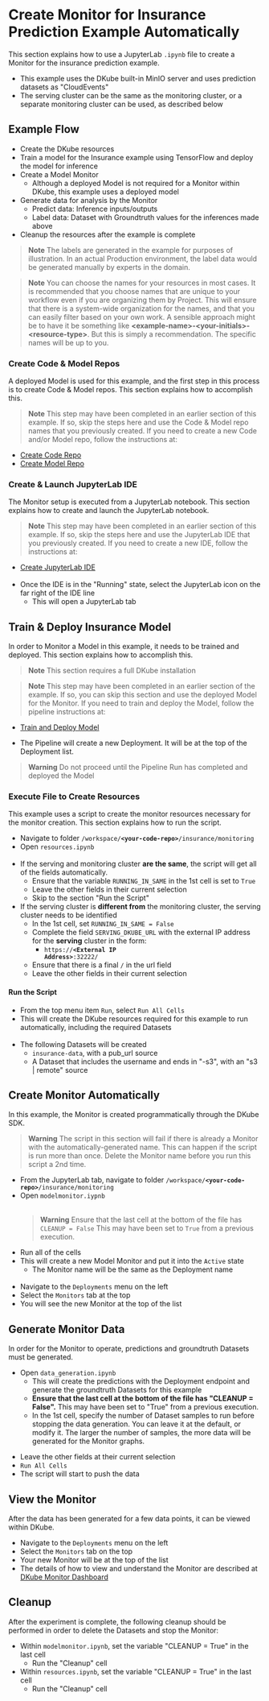 # Create Monitor for Insurance Prediction Example Automatically

 This section explains how to use a JupyterLab `.ipynb` file to create a Monitor for the insurance prediction example.

 - This example uses the DKube built-in MinIO server and uses prediction datasets as "CloudEvents"
 - The serving cluster can be the same as the monitoring cluster, or a separate monitoring cluster can be used, as described below

## Example Flow
 - Create the DKube resources
 - Train a model for the Insurance example using TensorFlow and deploy the model for inference
 - Create a Model Monitor
   - Although a deployed Model is not required for a Monitor within DKube, this example uses a deployed model
 - Generate data for analysis by the Monitor
   - Predict data: Inference inputs/outputs
   - Label data:  Dataset with Groundtruth values for the inferences made above
 - Cleanup the resources after the example is complete

 > **Note** The labels are generated in the example for purposes of illustration.  In an actual Production environment, the label data would be generated manually by experts in the domain.

> **Note** You can choose the names for your resources in most cases.  It is recommended that you choose names that are unique to your workflow even if you are organizing them by Project.  This will ensure that there is a system-wide organization for the names, and that you can easily filter based on your own work.  A sensible approach might be to have it be something like **\<example-name\>-\<your-initials\>-\<resource-type\>**.  But this is simply a recommendation.  The specific names will be up to you.

### Create Code & Model Repos
 
 A deployed Model is used for this example, and the first step in this process is to create Code & Model repos.  This section explains how to accomplish this.

 > **Note** This step may have been completed in an earlier section of this example.  If so, skip the steps here and use the Code & Model repo names that you previously created.  If you need to create a new Code and/or Model repo, follow the instructions at:
 - [Create Code Repo](../readme.md#create-project)
 - [Create Model Repo](../readme.md#create-model-repo)

### Create & Launch JupyterLab IDE

 The Monitor setup is executed from a JupyterLab notebook.  This section explains how to create and launch the JupyterLab notebook.

 > **Note** This step may have been completed in an earlier section of this example.  If so, skip the steps here and use the JupyterLab IDE that you previously created.  If you need to create a new IDE, follow the instructions at:
 - [Create JupyterLab IDE](../readme.md#create-jupyterlab-ide) <br><br>
 - Once the IDE is in the "Running" state, select the JupyterLab icon on the far right of the IDE line
   - This will open a JupyterLab tab

## Train & Deploy Insurance Model
 
 In order to Monitor a Model in this example, it needs to be trained and deployed.  This section explains how to accomplish this.
 > **Note** This section requires a full DKube installation

 > **Note** This step may have been completed in an earlier section of the example.  If so, you can skip this section and use the deployed Model for the Monitor.  If you need to train and deploy the Model, follow the pipeline instructions at:
 - [Train and Deploy Model](../readme.md#create-kubeflow-pipeline)

 - The Pipeline will create a new Deployment.  It will be at the top of the Deployment list.
 
 > **Warning** Do not proceed until the Pipeline Run has completed and deployed the Model
 
### Execute File to Create Resources

 This example uses a script to create the monitor resources necessary for the monitor creation.  This section explains how to run the script.
 
 - Navigate to folder <code>/workspace/**\<your-code-repo\>**/insurance/monitoring</code>
 - Open `resources.ipynb` <br><br>
 - If the serving and monitoring cluster **are the same**, the script will get all of the fields automatically.
   - Ensure that the variable `RUNNING_IN_SAME` in the 1st cell is set to `True`
   - Leave the other fields in their current selection
   - Skip to the section "Run the Script"
 - If the serving cluster is **different from** the monitoring cluster, the serving cluster needs to be identified
   - In the 1st cell, set `RUNNING_IN_SAME = False`
   - Complete the field `SERVING_DKUBE_URL` with the external IP address for the **serving** cluster in the form:
     - <code>https://**\<External IP Address\>**:32222/</code>
   - Ensure that there is a final `/` in the url field
   - Leave the other fields in their current selection
 #### Run the Script
 - From the top menu item `Run`, select `Run All Cells`
 - This will create the DKube resources required for this example to run automatically, including the required Datasets <br><br>
 - The following Datasets will be created
   - `insurance-data`, with a pub_url source
   - A Dataset that includes the username and ends in "-s3", with an "s3 | remote" source

## Create Monitor Automatically

 In this example, the Monitor is created programmatically through the DKube SDK. 
 
 > **Warning** The script in this section will fail if there is already a Monitor with the automatically-generated name.  This can happen if the script is run more than once.  Delete the Monitor name before you run this script a 2nd time.

 - From the JupyterLab tab, navigate to folder <code>/workspace/**\<your-code-repo\>**/insurance/monitoring</code>
 - Open `modelmonitor.iypnb` <br><br>
   > **Warning** Ensure that the last cell at the bottom of the file has `CLEANUP = False`  This may have been set to `True` from a previous execution.
  - Run all of the cells
 - This will create a new Model Monitor and put it into the `Active` state
   - The Monitor name will be the same as the Deployment name <br><br>
 - Navigate to the `Deployments` menu on the left
 - Select the `Monitors` tab at the top
 - You will see the new Monitor at the top of the list

## Generate Monitor Data

 In order for the Monitor to operate, predictions and groundtruth Datasets must be generated. 
 
 - Open `data_generation.ipynb`
   - This will create the predictions with the Deployment endpoint and generate the groundtruth Datasets for this example
   - **Ensure that the last cell at the bottom of the file has "CLEANUP = False".**  This may have been set to "True" from a previous execution.
   - In the 1st cell, specify the number of Dataset samples to run before stopping the data generation.  You can leave it at the default, or modify it.  The larger the number of samples, the more data will be generated for the Monitor graphs.
<!---
   - The 3rd cell controls how often the script will run.  The default is 5 min.  If you want to change the frequency, change the variable to another number.
     - An example would be **FREQUENCY = "2m"** to run the script every 2 minutes
--->
   - Leave the other fields at their current selection
   - `Run All Cells`
   - The script will start to push the data

<!--- Not sure if we need to do this

## Section 5: SMTP Settings (Optional)
Configure your SMTP server settings on Operator screen. This is optional. If SMTP server is not configured, no email alerts will be generated.
--->

## View the Monitor

 After the data has been generated for a few data points, it can be viewed within DKube.
 
 - Navigate to the `Deployments` menu on the left
 - Select the `Monitors` tab on the top
 - Your new Monitor will be at the top of the list
 - The details of how to view and understand the Monitor are described at [DKube Monitor Dashboard](https://dkube.io/monitor/monitor3_x/Monitor_Workflow.html#monitor-dashboard)

## Cleanup
 After the experiment is complete, the following cleanup should be performed in order to delete the Datasets and stop the Monitor:
 
 - Within `modelmonitor.ipynb`, set the variable "CLEANUP = True" in the last cell
   - Run the "Cleanup" cell
 - Within `resources.ipynb`, set the variable "CLEANUP = True" in the last cell
   - Run the "Cleanup" cell


